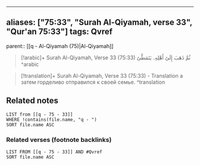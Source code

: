 
---
aliases: ["75:33", "Surah Al-Qiyamah, verse 33", "Qur'an 75:33"]
tags: Qvref
---

parent:: [[q - Al-Qiyamah (75)|Al-Qiyamah]]

> [!arabic]+ Surah Al-Qiyamah, Verse 33 (75:33)
> <span class="quran-arabic">ثُمَّ ذَهَبَ إِلَىٰٓ أَهْلِهِۦ يَتَمَطَّىٰٓ</span>
^arabic

> [!translation]+ Surah Al-Qiyamah, Verse 33 (75:33) - Translation
> а затем горделиво отправился к своей семье.
^translation



## Related notes
```dataview
LIST from [[q - 75 - 33]]
WHERE !contains(file.name, "q - ")
SORT file.name ASC
```

### Related verses (footnote backlinks)
```dataview
LIST FROM [[q - 75 - 33]] AND #Qvref
SORT file.name ASC
```

